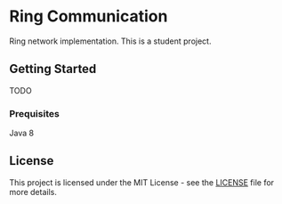 # Ring Communication

Ring network implementation. This is a student project.

## Getting Started

TODO

### Prequisites

Java 8

## License

This project is licensed under the MIT License - see the [LICENSE](LICENSE) file for more details.
